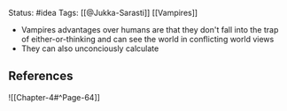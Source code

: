 Status: #idea
Tags: [[@Jukka-Sarasti]] [[Vampires]]

* Vampires advantages over humans are that they don't fall into the trap of either-or-thinking and can see the world in conflicting world views
* They can also unconciously calculate 

## References

![[Chapter-4#^Page-64]]